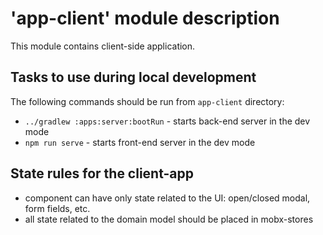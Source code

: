 # 'app-client' module description

This module contains client-side application.

## Tasks to use during local development

The following commands should be run from `app-client` directory:

- `../gradlew :apps:server:bootRun` - starts back-end server in the dev mode
- `npm run serve`                  - starts front-end server in the dev mode

## State rules for the client-app

- component can have only state related to the UI: open/closed modal, form fields, etc.
- all state related to the domain model should be placed in mobx-stores
